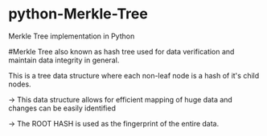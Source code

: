 # python-Merkle-Tree
Merkle Tree implementation in Python 


#Merkle Tree
also known as hash tree used for data verification and maintain data integrity  in general.


This is a tree data structure where each non-leaf node is a hash of it's child nodes.

-> This data structure allows for efficient mapping of huge data and changes can be easily identified

-> The ROOT HASH is used as the fingerprint of the entire data.


